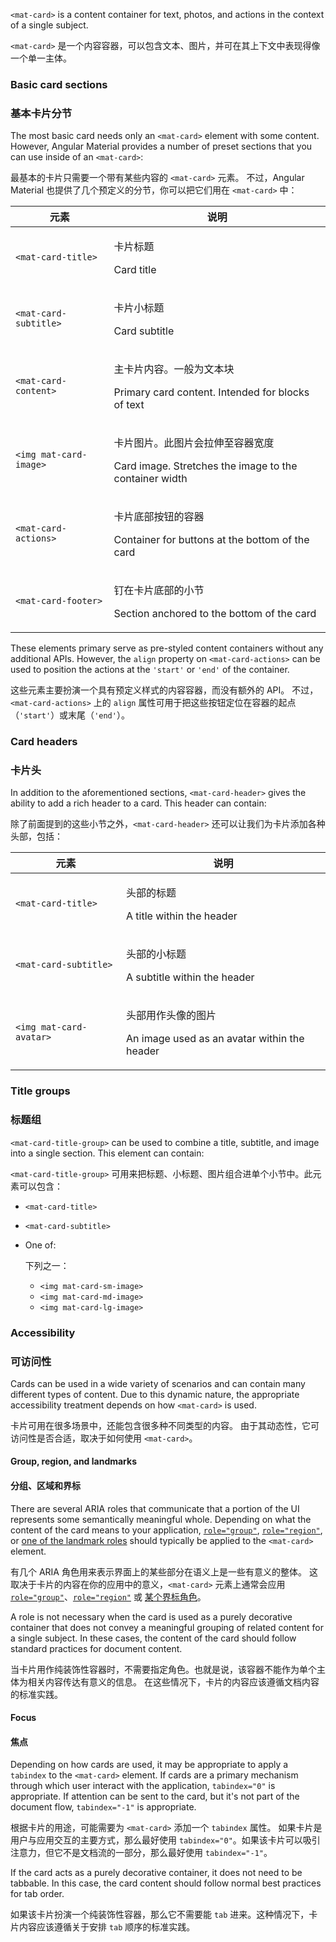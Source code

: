 `<mat-card>` is a content container for text, photos, and actions in the context of a single subject.

`<mat-card>` 是一个内容容器，可以包含文本、图片，并可在其上下文中表现得像一个单一主体。

<!-- example(card-overview) -->


### Basic card sections

### 基本卡片分节

The most basic card needs only an `<mat-card>` element with some content. However, Angular Material
provides a number of preset sections that you can use inside of an `<mat-card>`:

最基本的卡片只需要一个带有某些内容的 `<mat-card>` 元素。
不过，Angular Material 也提供了几个预定义的分节，你可以把它们用在 `<mat-card>` 中：

| 元素               | 说明                                                              |
|-----------------------|--------------------------------------------------------------------------|
| `<mat-card-title>`     | <p translation-result>卡片标题</p><p translation-origin="off">Card title                                                               </p>
| `<mat-card-subtitle>`  | <p translation-result>卡片小标题</p><p translation-origin="off">Card subtitle                                                            </p>
| `<mat-card-content>`   | <p translation-result>主卡片内容。一般为文本块</p><p translation-origin="off">Primary card content. Intended for blocks of text                        </p>
| `<img mat-card-image>` | <p translation-result>卡片图片。此图片会拉伸至容器宽度</p><p translation-origin="off">Card image. Stretches the image to the container width                   </p>
| `<mat-card-actions>`   | <p translation-result>卡片底部按钮的容器</p><p translation-origin="off">Container for buttons at the bottom of the card                          </p>
| `<mat-card-footer>`    | <p translation-result>钉在卡片底部的小节</p><p translation-origin="off">Section anchored to the bottom of the card                               </p>

These elements primary serve as pre-styled content containers without any additional APIs. 
However, the `align` property on `<mat-card-actions>` can be used to position the actions at the 
`'start'` or `'end'` of the container.  

这些元素主要扮演一个具有预定义样式的内容容器，而没有额外的 API。
不过，`<mat-card-actions>` 上的 `align` 属性可用于把这些按钮定位在容器的起点（`'start'`）或末尾（`'end'`）。

### Card headers

### 卡片头

In addition to the aforementioned sections, `<mat-card-header>` gives the ability to add a rich
header to a card. This header can contain:

除了前面提到的这些小节之外，`<mat-card-header>` 还可以让我们为卡片添加各种头部，包括：

| 元素                | 说明                                                             |
|------------------------|-------------------------------------------------------------------------|
| `<mat-card-title>`      | <p translation-result>头部的标题</p><p translation-origin="off">A title within the header                                               </p>
| `<mat-card-subtitle>`   | <p translation-result>头部的小标题</p><p translation-origin="off">A subtitle within the header                                            </p>
| `<img mat-card-avatar>` | <p translation-result>头部用作头像的图片</p><p translation-origin="off">An image used as an avatar within the header                            </p>


### Title groups

### 标题组

`<mat-card-title-group>` can be used to combine a title, subtitle, and image into a single section.
This element can contain:

`<mat-card-title-group>` 可用来把标题、小标题、图片组合进单个小节中。此元素可以包含：

* `<mat-card-title>`
* `<mat-card-subtitle>`
* One of:

  下列之一：

    * `<img mat-card-sm-image>`
    * `<img mat-card-md-image>`
    * `<img mat-card-lg-image>`

### Accessibility

### 可访问性

Cards can be used in a wide variety of scenarios and can contain many different types of content.
Due to this dynamic nature, the appropriate accessibility treatment depends on how `<mat-card>` is
used.

卡片可用在很多场景中，还能包含很多种不同类型的内容。
由于其动态性，它可访问性是否合适，取决于如何使用 `<mat-card>`。

#### Group, region, and landmarks

#### 分组、区域和界标

There are several ARIA roles that communicate that a portion of the UI represents some semantically
meaningful whole. Depending on what the content of the card means to your application,
[`role="group"`][0], [`role="region"`][1], or [one of the landmark roles][2] should typically be
applied to the `<mat-card>` element.

有几个 ARIA 角色用来表示界面上的某些部分在语义上是一些有意义的整体。
这取决于卡片的内容在你的应用中的意义，`<mat-card>` 元素上通常会应用 [`role="group"`][0]、[`role="region"`][1] 或 [某个界标角色][2]。

A role is not necessary when the card is used as a purely decorative container that does not
convey a meaningful grouping of related content for a single subject. In these cases, the content
of the card should follow standard practices for document content.

当卡片用作纯装饰性容器时，不需要指定角色。也就是说，该容器不能作为单个主体为相关内容传达有意义的信息。
在这些情况下，卡片的内容应该遵循文档内容的标准实践。

#### Focus

#### 焦点

Depending on how cards are used, it may be appropriate to apply a `tabindex` to the `<mat-card>`
element. If cards are a primary mechanism through which user interact with the application,
`tabindex="0"` is appropriate. If attention can be sent to the card, but it's not part of the
document flow, `tabindex="-1"` is appropriate.

根据卡片的用途，可能需要为 `<mat-card>` 添加一个 `tabindex` 属性。
如果卡片是用户与应用交互的主要方式，那么最好使用 `tabindex="0"`。如果该卡片可以吸引注意力，但它不是文档流的一部分，那么最好使用 `tabindex="-1"`。

If the card acts as a purely decorative container, it does not need to be tabbable. In this case,
the card content should follow normal best practices for tab order.



如果该卡片扮演一个纯装饰性容器，那么它不需要能 `tab` 进来。这种情况下，卡片内容应该遵循关于安排 `tab` 顺序的标准实践。

 [0]: https://www.w3.org/TR/wai-aria/#group
 [1]: https://www.w3.org/TR/wai-aria/#region
 [2]: https://www.w3.org/TR/wai-aria/#landmark
